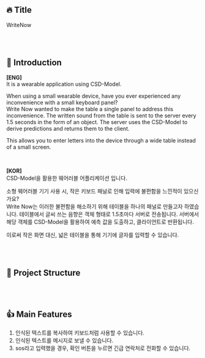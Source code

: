 ## 🔥 Title
WriteNow

<br><br>
## :raised_hands: Introduction
**[ENG]**  
It is a wearable application using CSD-Model.

When using a small wearable device, have you ever experienced any inconvenience with a small keyboard panel?  
Write Now wanted to make the table a single panel to address this inconvenience. The written sound from the table is sent to the server every 1.5 seconds in the form of an object. The server uses the CSD-Model to derive predictions and returns them to the client.  

This allows you to enter letters into the device through a wide table instead of a small screen.

<br>

**[KOR]**  
CSD-Model을 활용한 웨어러블 어플리케이션 입니다.

소형 웨어러블 기기 사용 시, 작은 키보드 패널로 인해 입력에 불편함을 느낀적이 있으신가요?  
Write Now는 이러한 불편함을 해소하기 위해 테이블을 하나의 패널로 만들고자 하였습니다. 테이블에서 글씨 쓰는 음향은 객체 형태로 1.5초마다 서버로 전송됩니다. 서버에서 해당 객체를 CSD-Model을 활용하여 예측 값을 도출하고, 클라이언트로 반환됩니다.  

이로써 작은 화면 대신, 넓은 테이블을 통해 기기에 글자를 입력할 수 있습니다.

<br><br>
## 🔗 Project Structure


<br><br>
## 👍 Main Features
1. 인식된 텍스트를 복사하여 키보드처럼 사용할 수 있습니다.
2. 인식된 텍스트를 메시지로 보낼 수 있습니다.
3. sos라고 입력했을 경우, 확인 버튼을 누르면 긴급 연락처로 전화할 수 있습니다.
